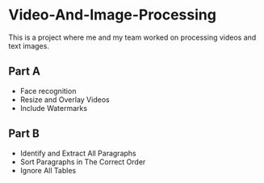 # Video-And-Image-Processing

This is a project where me and my team worked on processing videos and text images. 

## Part A
- Face recognition
- Resize and Overlay Videos
- Include Watermarks

## Part B
- Identify and Extract All Paragraphs
- Sort Paragraphs in The Correct Order
- Ignore All Tables 
